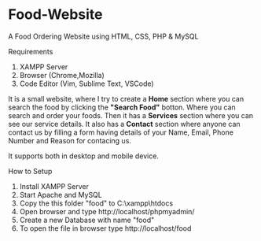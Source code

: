 # Food-Website
A Food Ordering Website using HTML, CSS, PHP & MySQL

Requirements
1. XAMPP Server
2. Browser (Chrome,Mozilla)
3. Code Editor (Vim, Sublime Text, VSCode)

It is a small website, where I try to create a **Home** section where you can search the food by clicking the **"Search Food"** botton. Where you can search and order your foods. Then it has a **Services** section where you can see our service details. It also has a **Contact** section where anyone can contact us by filling a form having details of your Name, Email, Phone Number and Reason for contacing us.

It supports both in desktop and mobile device.

How to Setup
1. Install XAMPP Server
2. Start Apache and MySQL
3. Copy the this folder "food" to C:\xampp\htdocs
4. Open browser and type http://localhost/phpmyadmin/
5. Create a new Database with name "food"
6. To open the file in browser type
 http://localhost/food
